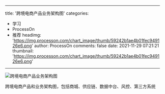 
---
title: '跨境电商产品业务架构图'
categories: 
 - 学习
 - ProcessOn
 - 推荐
headimg: 'https://img.processon.com/chart_image/thumb/59242b1ae4b01fec949126e6.png'
author: ProcessOn
comments: false
date: 2021-11-29 07:21:21
thumbnail: 'https://img.processon.com/chart_image/thumb/59242b1ae4b01fec949126e6.png'
---

<div>   
<img class="thumb" alt="跨境电商产品业务架构图" src="https://img.processon.com/chart_image/thumb/59242b1ae4b01fec949126e6.png" referrerpolicy="no-referrer">
<p>跨境电商产品和业务架构图，包括商城、供应链、数据中台、风控、第三方系统</p>  
</div>
            